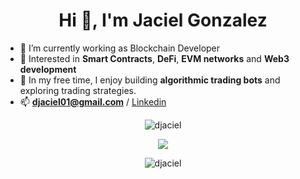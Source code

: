 <h1 align="center">Hi 👋, I'm Jaciel Gonzalez</h1>


- 🔭 I’m currently working as Blockchain Developer
- 🌱 Interested in **Smart Contracts**, **DeFi**, **EVM networks** and **Web3 development**
- 🤖 In my free time, I enjoy building **algorithmic trading bots** and exploring trading strategies.
- 📫 **djaciel01@gmail.com** / [Linkedin](https://linkedin.com/in/jacielgzz)

<p align="center">
<img src="https://github-profile-trophy.vercel.app/?username=djaciel&rank=SECRET,SSS,SS,S,AAA,AA,A&theme=radical&no-bg=true&no-frame=true&column=4" alt="djaciel" />
</p>

<p align="center">
<img align="center" src="https://github-readme-stats.vercel.app/api/top-langs/?username=djaciel&layout=compact&langs_count=4&theme=blue-green&hide_border=true" />


<p align="center">
<img align="center" src="https://github-readme-streak-stats.herokuapp.com/?user=djaciel&theme=blue-green&hide_border=true" alt="djaciel" />
</p>
